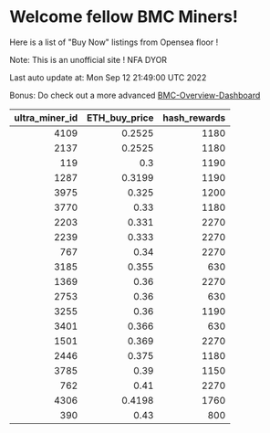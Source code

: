 # Welcome fellow BMC Miners!
Here is a list of "Buy Now" listings from Opensea floor !

Note: This is an unofficial site ! NFA DYOR

Last auto update at: Mon Sep 12 21:49:00 UTC 2022

Bonus: Do check out a more advanced [BMC-Overview-Dashboard](https://dune.com/defifunk/BMC-Overview-Dashboard)


|   ultra_miner_id |   ETH_buy_price |   hash_rewards |
|-----------------:|----------------:|---------------:|
|             4109 |          0.2525 |           1180 |
|             2137 |          0.2525 |           1180 |
|              119 |          0.3    |           1190 |
|             1287 |          0.3199 |           1190 |
|             3975 |          0.325  |           1200 |
|             3770 |          0.33   |           1180 |
|             2203 |          0.331  |           2270 |
|             2239 |          0.333  |           2270 |
|              767 |          0.34   |           2270 |
|             3185 |          0.355  |            630 |
|             1369 |          0.36   |           2270 |
|             2753 |          0.36   |            630 |
|             3255 |          0.36   |           1190 |
|             3401 |          0.366  |            630 |
|             1501 |          0.369  |           2270 |
|             2446 |          0.375  |           1180 |
|             3785 |          0.39   |           1150 |
|              762 |          0.41   |           2270 |
|             4306 |          0.4198 |           1760 |
|              390 |          0.43   |            800 |
